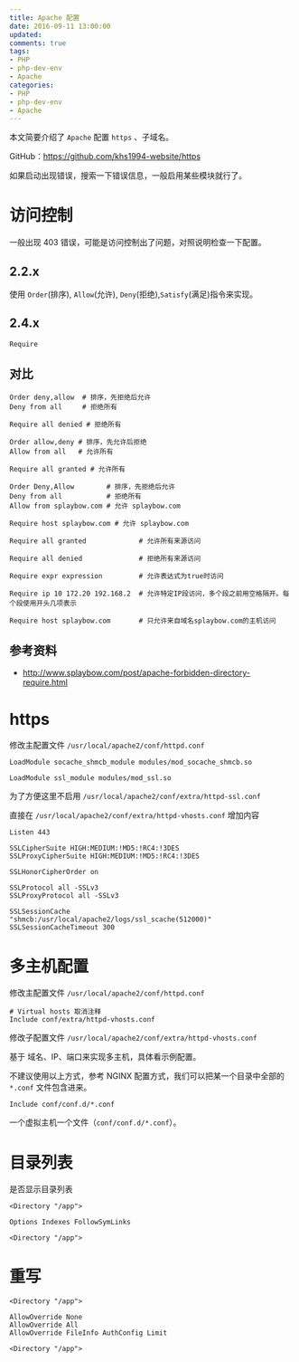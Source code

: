 ```yaml
---
title: Apache 配置
date: 2016-09-11 13:00:00
updated:
comments: true
tags:
- PHP
- php-dev-env
- Apache
categories:
- PHP
- php-dev-env
- Apache
---
```


本文简要介绍了 `Apache` 配置 `https` 、子域名。

GitHub：https://github.com/khs1994-website/https

<!--more-->

如果启动出现错误，搜索一下错误信息，一般启用某些模块就行了。

# 访问控制

一般出现 403 错误，可能是访问控制出了问题，对照说明检查一下配置。

## 2.2.x

使用 `Order`(排序), `Allow`(允许), `Deny`(拒绝),`Satisfy`(满足)指令来实现。

## 2.4.x

`Require`

## 对比

```apacheconf
Order deny,allow  # 排序，先拒绝后允许
Deny from all     # 拒绝所有

Require all denied # 拒绝所有

Order allow,deny # 排序，先允许后拒绝
Allow from all   # 允许所有

Require all granted # 允许所有

Order Deny,Allow        # 排序，先拒绝后允许
Deny from all           # 拒绝所有
Allow from splaybow.com # 允许 splaybow.com

Require host splaybow.com # 允许 splaybow.com
```

```apacheconf
Require all granted             # 允许所有来源访问

Require all denied              # 拒绝所有来源访问

Require expr expression         # 允许表达式为true时访问

Require ip 10 172.20 192.168.2  # 允许特定IP段访问，多个段之前用空格隔开。每个段使用开头几项表示

Require host splaybow.com       # 只允许来自域名splaybow.com的主机访问
```

## 参考资料

* http://www.splaybow.com/post/apache-forbidden-directory-require.html

# https

修改主配置文件 `/usr/local/apache2/conf/httpd.conf`

```apacheconf
LoadModule socache_shmcb_module modules/mod_socache_shmcb.so

LoadModule ssl_module modules/mod_ssl.so
```

为了方便这里不启用 `/usr/local/apache2/conf/extra/httpd-ssl.conf`

直接在 `/usr/local/apache2/conf/extra/httpd-vhosts.conf` 增加内容

```apacheconf
Listen 443

SSLCipherSuite HIGH:MEDIUM:!MD5:!RC4:!3DES
SSLProxyCipherSuite HIGH:MEDIUM:!MD5:!RC4:!3DES

SSLHonorCipherOrder on

SSLProtocol all -SSLv3
SSLProxyProtocol all -SSLv3

SSLSessionCache        "shmcb:/usr/local/apache2/logs/ssl_scache(512000)"
SSLSessionCacheTimeout 300
```

# 多主机配置

修改主配置文件 `/usr/local/apache2/conf/httpd.conf`

```apacheconf
# Virtual hosts 取消注释
Include conf/extra/httpd-vhosts.conf
```

修改子配置文件 `/usr/local/apache2/conf/extra/httpd-vhosts.conf`

基于 域名、IP、端口来实现多主机，具体看示例配置。

不建议使用以上方式，参考 NGINX 配置方式，我们可以把某一个目录中全部的 `*.conf` 文件包含进来。

```apacheconf
Include conf/conf.d/*.conf
```

一个虚拟主机一个文件（`conf/conf.d/*.conf`）。

# 目录列表

是否显示目录列表

```apacheconf
<Directory "/app">

Options Indexes FollowSymLinks

<Directory "/app">
```

# 重写

```apacheconf
<Directory "/app">

AllowOverride None
AllowOverride All
AllowOverride FileInfo AuthConfig Limit

<Directory "/app">
```
